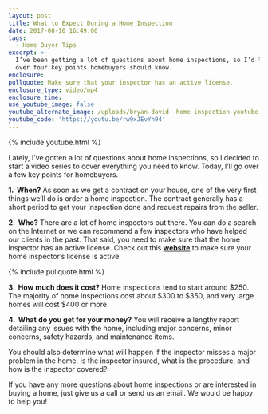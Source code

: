```yaml
---
layout: post
title: What to Expect During a Home Inspection
date: 2017-08-10 16:49:00
tags:
  - Home Buyer Tips
excerpt: >-
  I’ve been getting a lot of questions about home inspections, so I’d like to go
  over four key points homebuyers should know.
enclosure:
pullquote: Make sure that your inspector has an active license.
enclosure_type: video/mp4
enclosure_time:
use_youtube_image: false
youtube_alternate_image: /uploads/bryan-david--home-inspection-youtube.jpg
youtube_code: 'https://youtu.be/rw9xJEvYh94'
---
```



{% include youtube.html %}

Lately, I’ve gotten a lot of questions about home inspections, so I decided to start a video series to cover everything you need to know. Today, I’ll go over a few key points for homebuyers.

**1. &nbsp;When?** As soon as we get a contract on your house, one of the very first things we’ll do is order a home inspection. The contract generally has a short period to get your inspection done and request repairs from the seller.

**2. &nbsp;Who?** There are a lot of home inspectors out there. You can do a search on the Internet or we can recommend a few inspectors who have helped our clients in the past. That said, you need to make sure that the home inspector has an active license. Check out this **[website](http://www.coastalmississippihomesearch.com/)** to make sure your home inspector’s license is active.

{% include pullquote.html %}

**3. &nbsp;How** **much does it cost?** Home inspections tend to start around $250. The majority of home inspections cost about $300 to $350, and very large homes will cost $400 or more.

**4. &nbsp;What** **do you get for your money?** You will receive a lengthy report detailing any issues with the home, including major concerns, minor concerns, safety hazards, and maintenance items.

You should also determine what will happen if the inspector misses a major problem in the home. Is the inspector insured, what is the procedure, and how is the inspector covered?

If you have any more questions about home inspections or are interested in buying a home, just give us a call or send us an email. We would be happy to help you!